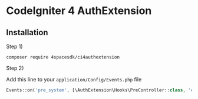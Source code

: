 # CodeIgniter 4 AuthExtension

## Installation
Step 1)

`composer require 4spacesdk/ci4authextension`

Step 2)

Add this line to your `application/Config/Events.php` file 
```php
Events::on('pre_system', [\AuthExtension\Hooks\PreController::class, 'execute']);
```